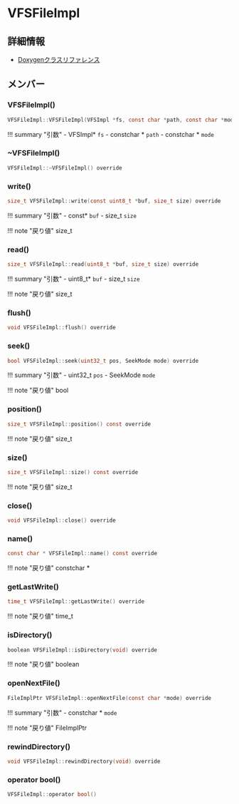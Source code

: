 # VFSFileImpl



## 詳細情報

- [Doxygenクラスリファレンス](https://lang-ship.com/reference/ESP32/latest/class_v_f_s_file_impl.html)

## メンバー

### VFSFileImpl()



```c
VFSFileImpl::VFSFileImpl(VFSImpl *fs, const char *path, const char *mode)
```

!!! summary "引数"
	- VFSImpl* `fs` 
	- constchar * `path` 
	- constchar * `mode` 



### ~VFSFileImpl()



```c
VFSFileImpl::~VFSFileImpl() override
```



### write()



```c
size_t VFSFileImpl::write(const uint8_t *buf, size_t size) override
```

!!! summary "引数"
	- const* `buf` 
	- size_t `size` 

!!! note "戻り値"
	size_t



### read()



```c
size_t VFSFileImpl::read(uint8_t *buf, size_t size) override
```

!!! summary "引数"
	- uint8_t* `buf` 
	- size_t `size` 

!!! note "戻り値"
	size_t



### flush()



```c
void VFSFileImpl::flush() override
```



### seek()



```c
bool VFSFileImpl::seek(uint32_t pos, SeekMode mode) override
```

!!! summary "引数"
	- uint32_t `pos` 
	- SeekMode `mode` 

!!! note "戻り値"
	bool



### position()



```c
size_t VFSFileImpl::position() const override
```

!!! note "戻り値"
	size_t



### size()



```c
size_t VFSFileImpl::size() const override
```

!!! note "戻り値"
	size_t



### close()



```c
void VFSFileImpl::close() override
```



### name()



```c
const char * VFSFileImpl::name() const override
```

!!! note "戻り値"
	constchar *



### getLastWrite()



```c
time_t VFSFileImpl::getLastWrite() override
```

!!! note "戻り値"
	time_t



### isDirectory()



```c
boolean VFSFileImpl::isDirectory(void) override
```

!!! note "戻り値"
	boolean



### openNextFile()



```c
FileImplPtr VFSFileImpl::openNextFile(const char *mode) override
```

!!! summary "引数"
	- constchar * `mode` 

!!! note "戻り値"
	FileImplPtr



### rewindDirectory()



```c
void VFSFileImpl::rewindDirectory(void) override
```



### operator bool()



```c
VFSFileImpl::operator bool()
```




